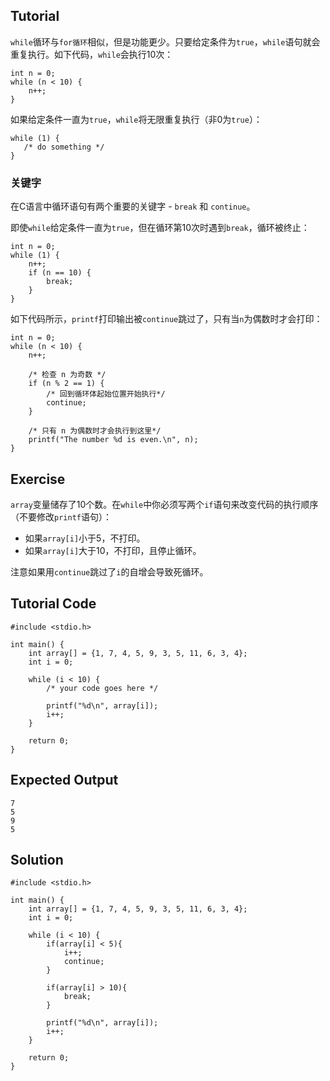 Tutorial
--------

`while`循环与`for循环`相似，但是功能更少。只要给定条件为`true`，`while`语句就会重复执行。如下代码，`while`会执行10次：

    int n = 0;
    while (n < 10) {
        n++;
    }

如果给定条件一直为`true`，`while`将无限重复执行（非0为`true`）：

    while (1) {
       /* do something */
    }

### 关键字

在C语言中循环语句有两个重要的关键字 - `break` 和 `continue`。

即使`while`给定条件一直为`true`，但在循环第10次时遇到`break`，循环被终止：

    int n = 0;
    while (1) {
        n++;
        if (n == 10) {
            break;
        }
    }

如下代码所示，`printf`打印输出被`continue`跳过了，只有当`n`为偶数时才会打印：

    int n = 0;
    while (n < 10) {
        n++;

        /* 检查 n 为奇数 */
        if (n % 2 == 1) {
            /* 回到循环体起始位置开始执行*/
            continue;
        }

        /* 只有 n 为偶数时才会执行到这里*/
        printf("The number %d is even.\n", n);
    }

Exercise
--------

`array`变量储存了10个数。在`while`中你必须写两个`if`语句来改变代码的执行顺序（不要修改`printf`语句）：

* 如果`array[i]`小于5，不打印。
* 如果`array[i]`大于10，不打印，且停止循环。

注意如果用`continue`跳过了`i`的自增会导致死循环。

Tutorial Code
-------------

    #include <stdio.h>

    int main() {
        int array[] = {1, 7, 4, 5, 9, 3, 5, 11, 6, 3, 4};
        int i = 0;

        while (i < 10) {
            /* your code goes here */

            printf("%d\n", array[i]);
            i++;
        }

        return 0;
    }

Expected Output
---------------

    7
    5
    9
    5

Solution
--------

    #include <stdio.h>

    int main() {
        int array[] = {1, 7, 4, 5, 9, 3, 5, 11, 6, 3, 4};
        int i = 0;

        while (i < 10) {
            if(array[i] < 5){
                i++;
                continue;
            }

            if(array[i] > 10){
                break;
            }

            printf("%d\n", array[i]);
            i++;
        }

        return 0;
    }
